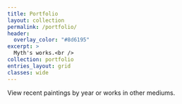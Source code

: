 ```yaml
---
title: Portfolio
layout: collection
permalink: /portfolio/
header:
  overlay_color: "#8d6195"
excerpt: >
  Myth's works.<br />
collection: portfolio
entries_layout: grid
classes: wide
---
```

View recent paintings by year or works in other mediums.
